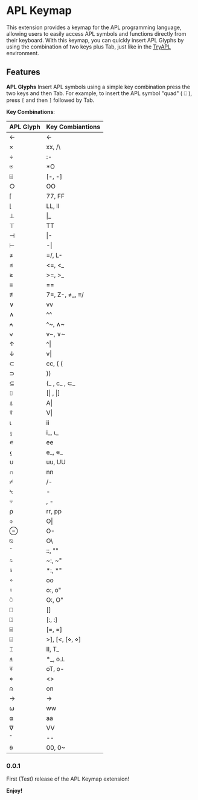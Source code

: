 # APL Keymap

This extension provides a keymap for the APL programming language, allowing users to easily access APL symbols and functions directly from their keyboard. With this keymap, you can quickly insert APL Glyphs by using the combination of two keys plus Tab, just like in the [TryAPL](https://tryapl.org/) environment.

## Features

**APL Glyphs**
Insert APL symbols using a simple key combination press the two keys and then Tab. For example, to insert the APL symbol "quad" ( ⎕ ), press `[` and then `]` followed by Tab.

**Key Combinations**:

| APL Glyph | Key Combiantions |
| --------- | ---------------- |
| ←         | <-               |
| ×         | xx, /\           |
| ÷         | :-               |
| ⍟         | *O               |
| ⌹         | [-, -]           |
| ○         | OO               |
| ⌈         | 77, FF           |
| ⌊         | LL, ll           |
| ⊥         | \|_              |
| ⊤         | TT               |
| ⊣         | \|-              |
| ⊢         | -\|              |
| ≠         | =/, L-           |
| ≤         | <=, <_           |
| ≥         | >=, >_           |
| ≡         | ==               |
| ≢         | 7=, Z-, ≠_, ≡/   |
| ∨         | vv               |
| ∧         | ^^               |
| ⍲         | ^~, ∧~           |
| ⍱         | v~, ∨~           |
| ↑         | ^\|              |
| ↓         | v\|              |
| ⊂         | cc, ( (          |
| ⊃         | ))               |
| ⊆         | (_ , c_ , ⊂_     |
| ⌷         | [\| , \|]        |
| ⍋         | A\|              |
| ⍒         | V\|              |
| ⍳         | ii               |
| ⍸         | i_, ⍳_           |
| ∊         | ee               |
| ⍷         | e_, ∊_           |
| ∪         | uu, UU           |
| ∩         | nn               |
| ⌿         | /-               |
| ⍀         | \-               |
| ⍪         | , -              |
| ⍴         | rr, pp           |
| ⌽         | O\|              |
| ⊖         | O-               |
| ⍉         | O\               |
| ¨         | ::, ""           |
| ⍨         | ~:, ~"           |
| ⍣         | *:, *"           |
| ∘         | oo               |
| ⍤         | o:, o"           |
| ⍥         | O:, O"           |
| ⎕         | []               |
| ⍠         | [:, :]           |
| ⌸         | [=, =]           |
| ⌺         | >], [<, [⋄, ⋄]   |
| ⌶         | II, T_           |
| ⍎         | *_, o⊥           |
| ⍕         | oT, o-           |
| ⋄         | <>               |
| ⍝         | on               |
| →         | ->               |
| ⍵         | ww               |
| ⍺         | aa               |
| ∇         | VV               |
| ¯         | --               |
| ⍬         | 00, 0~           |



### 0.0.1

First (Test) release of the APL Keymap extension!

**Enjoy!**
